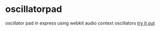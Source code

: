 oscillatorpad
=============

oscillator pad in express using webkit audio context oscillators
<a href='http://oscillator.herokuapp.com'>try it out</a>
